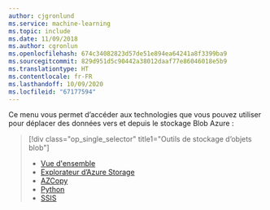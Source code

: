 ```yaml
---
author: cjgronlund
ms.service: machine-learning
ms.topic: include
ms.date: 11/09/2018
ms.author: cgronlun
ms.openlocfilehash: 674c34082823d57de51e894ea64241a8f3399ba9
ms.sourcegitcommit: 829d951d5c90442a38012daaf77e86046018e5b9
ms.translationtype: HT
ms.contentlocale: fr-FR
ms.lasthandoff: 10/09/2020
ms.locfileid: "67177594"
---
```

<!-- Guidance on technologies used to move data to and/or from Azure Blob storage are linked here:
-->
Ce menu vous permet d’accéder aux technologies que vous pouvez utiliser pour déplacer des données vers et depuis le stockage Blob Azure :

> [!div class="op_single_selector" title1="Outils de stockage d’objets blob"]
> * [Vue d'ensemble](../articles/machine-learning/team-data-science-process/move-azure-blob.md)
> * [Explorateur d’Azure Storage](../articles/machine-learning/team-data-science-process/move-data-to-azure-blob-using-azure-storage-explorer.md)
> * [AZCopy](../articles/machine-learning/team-data-science-process/move-data-to-azure-blob-using-azcopy.md)
> * [Python](../articles/machine-learning/team-data-science-process/move-data-to-azure-blob-using-python.md)
> * [SSIS](../articles/machine-learning/team-data-science-process/move-data-to-azure-blob-using-ssis.md)
> 
> 



